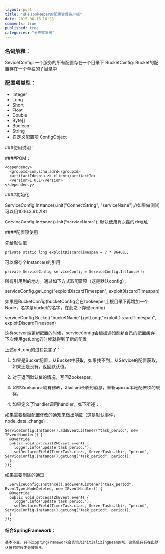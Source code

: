```yaml
---
layout: post
title: "基于zookeeper的配置管理客户端"
date: 2015-06-16 16:28
comments: true
published: true
categories: "分布式系统"
---
```




### 名词解释：
  
  SeviceConfig:
    一个服务的所有配置存在一个目录下
  BucketConfig:
     Bucket的配置存在一个单独的子目录中

### 配置项类型：

  - Integer
  - Long
  - Short
  - Float
  - Double
  - Byte[]
  - Boolean
  - String
  - 自定义配置项 ConfigObject

###使用说明：

####POM：

    <dependency>
      <groupId>com.sohu.adrd</groupId>
      <artifactId>sohu-zk-client</artifactId>
      <version>1.0.1</version>
    </dependency>

####初始化 

  ServiceConfig.Instance().init("ConnectString", "serviceName");//如果做测试可以用10.16.3.61:2181
  
  ServiceConfig.Instance().init("serviceName"); 默认使用肖永磊的zk地址

####配置项使用

  先给默认值

    private static long exploitDiscardTimespan = 7 * 86400L;

  可以保存个Instance()的引用

    private ServiceConfig serviceConfig = ServiceConfig.Instance();

  所有引用到的地方，通过如下方式取配置项（这是默认config）：

   serviceConfig.getLong("exploitDiscardTimespan", exploitDiscardTimespan)

  如果是BucketConfig(bucketConfig会在zookeeper上根目录下再增加一个Node，名字是bucket的名字，在此之下存储config)

   serviceConfig.Bucket("bucketName").getLong("exploitDiscardTimespan", exploitDiscardTimespan)

  这样server端更新配置的时候，serviceConfig会根据通知刷新自己的配置缓存，下次使用getLong的时候就得到了新的配置。

  上述getLong的过程包含了：

  1. 如果是Bucket配置，从Bucket中获取，如果找不到，从Service的配置获取，如果还是没有，返回默认值。

  2. 对于返回默认值的情况，写回Zookeeper。

  3. 如果Zookeeper端有修改，Zkclient会收到消息，重新update本地配置项的缓存。

  4. 如果定义了handler调用handler，如下所述：

  如果需要根据配置修改的通知来做出响应（这是默认事件，node_data_change)：

    ServiceConfig.Instance().addEventListener("task_period", new IEventHandler() {
      @Override
      public void process(ZkEvent event) {
        logger.info("update task period.");
        setDeclaredField(TimerTask.class, ServerTasks.this, "period", ServiceConfig.Instance().getLong("task_period", period));  
      }
    });

  如果需要删除的通知：

      ServiceConfig.Instance().addEventListener("task_period", EventType.NodeDeleted, new IEventHandler() {
      @Override
      public void process(ZkEvent event) {
        logger.info("update task period.");
        setDeclaredField(TimerTask.class, ServerTasks.this, "period", ServiceConfig.Instance().getLong("task_period", period));  
      }
    });


#### 结合SpringFramework：

    基本不变，只不过SpringFramework会先填充InitializingBean的域，这些值只有在出默认值的时候才会被采用。